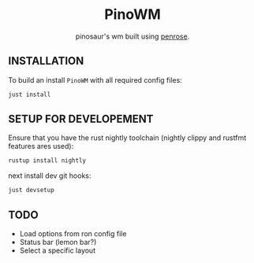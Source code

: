 
<div align="center">

# PinoWM

pinosaur's wm built using [penrose](https://github.com/sminez/penrose).

</div>

## INSTALLATION

To build an install `PinoWM` with all required config files:
```sh
just install
```

## SETUP FOR DEVELOPEMENT

Ensure that you have the rust nightly toolchain (nightly clippy and rustfmt features ares used):
```sh
rustup install nightly
```

next install dev git hooks:
```sh
just devsetup
```

## TODO

- Load options from ron config file
- Status bar (lemon bar?)
- Select a specific layout

